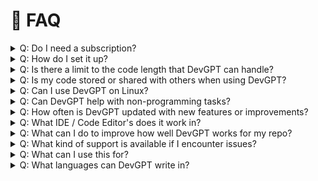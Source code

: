 # 🤔 FAQ

<details>

<summary>Q: Do I need a subscription?</summary>

A: Yes, a paid subscription is required to access and use DevGPT for your coding tasks. It provides you with the necessary resources and capabilities to leverage the power of DevGPT effectively.

</details>

<details>

<summary>Q: How do I set it up?</summary>

A: Setting up DevGPT is a straightforward process. All you need is a paid subscription. After subscribing, download the installer for either Windows or Mac. Once downloaded, log in with your account credentials, set up your local repository directory, and you're all set to start using DevGPT for various coding tasks.



We also have an entire help page dedicated to setup. Look for 'DevGPT Set up'

</details>

<details>

<summary>Q: Is there a limit to the code length that DevGPT can handle?</summary>

A: DevGPT can handle a substantial amount of code, but there are certain limitations to the input length. Generally, shorter code snippets tend to yield more accurate results. If you're working with longer pieces of code, consider breaking them down into manageable segments for optimal performance.

</details>

<details>

<summary>Q: Is my code stored or shared with others when using DevGPT?</summary>

A: Your code and interactions with DevGPT are treated with utmost privacy and confidentiality. We do not store or share your code with anyone else.

</details>

<details>

<summary>Q: Can I use DevGPT on Linux?</summary>

A: Currently, DevGPT is available for Windows and Mac platforms. While Linux support is not available at this time, we are actively exploring the possibility of expanding compatibility to include Linux in the future.

</details>

<details>

<summary>Q: Can DevGPT help with non-programming tasks?</summary>

A: DevGPT is primarily designed to assist with coding-related tasks. While its capabilities are centered around code generation, improvement, and debugging, it might not be as effective for non-programming tasks due to its specialised training.

</details>

<details>

<summary>Q: How often is DevGPT updated with new features or improvements?</summary>

A: Usually every week. We are committed to continually enhancing DevGPT's capabilities and performance. Updates and improvements are released periodically to provide you with an even better experience. Make sure to keep an eye out for announcements regarding new features and improvements.

</details>

<details>

<summary>Q: What IDE / Code Editor's does it work in?</summary>

A: DevGPT is designed to work seamlessly across various code editors and Integrated Development Environments (IDEs). It is compatible with popular environments such as Visual Studio Code, JetBrains IDEs, and more. This ensures that you can integrate DevGPT into your preferred coding environment without any hassle.

</details>

<details>

<summary>Q: What can I do to improve how well DevGPT works for my repo?</summary>

A: To optimise the performance of DevGPT with your repository, it's recommended to maintain a well-structured and clean codebase. Ensure that your code files are well-extracted and appropriately named. This will enhance DevGPT's ability to understand and assist with your coding tasks effectively.

</details>

<details>

<summary>Q: What kind of support is available if I encounter issues?</summary>

A: We directly communicate with our community to improve and better DevGPT. If you encounter any problems or need guidance on using DevGPT effectively, our team is nearly always available to help. For most issues, we have them diagnosed and solved in the next weekly update.

</details>

<details>

<summary>Q: What can I use this for?</summary>

A: DevGPT is a versatile tool that can be used for code generation, code improvement, and code debugging. It aims to assist you in streamlining your coding tasks and making your day-to-day workload more manageable.

</details>

<details>

<summary>Q: What languages can DevGPT write in?</summary>

A: DevGPT supports a wide range of programming languages commonly used in software development. While it excels in most popular programming languages, it might encounter challenges with very rare or unsupported languages. However, we encourage users to test it in their preferred language and provide valuable feedback.

</details>
